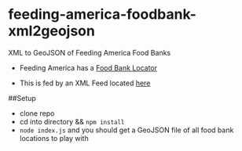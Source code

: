 # feeding-america-foodbank-xml2geojson
XML to GeoJSON of Feeding America Food Banks

- Feeding America has a [Food Bank Locator](http://www.feedingamerica.org/find-your-local-foodbank/) 

- This is fed by an XML Feed located [here](http://ws.feedingamerica.org/FAWebService.asmx/GetAllOrganizations)


##Setup
- clone repo
- cd into directory && `npm install`
- `node index.js` and you should get a GeoJSON file of all food bank locations to play with